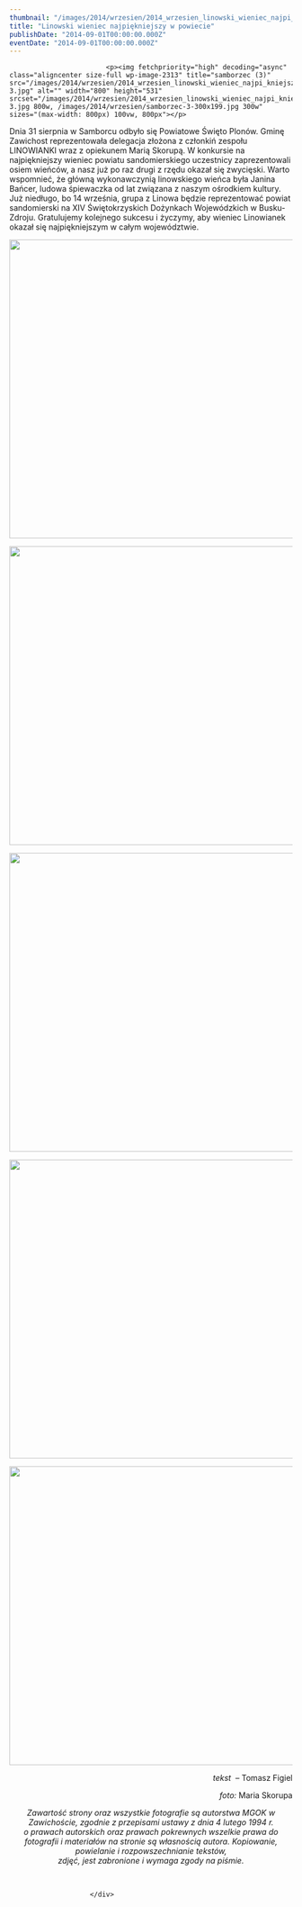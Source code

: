```yaml
---
thumbnail: "/images/2014/wrzesien/2014_wrzesien_linowski_wieniec_najpi_kniejszy_w_powiecie_2014_09_linowski_wieniec_najpi_kniejszy_w_powiecie_samborzec-3.jpg"
title: "Linowski wieniec najpiękniejszy w powiecie"
publishDate: "2014-09-01T00:00:00.000Z"
eventDate: "2014-09-01T00:00:00.000Z"
---
```


<div class="entry-content">
							
							<p><img fetchpriority="high" decoding="async" class="aligncenter size-full wp-image-2313" title="samborzec (3)" src="/images/2014/wrzesien/2014_wrzesien_linowski_wieniec_najpi_kniejszy_w_powiecie_2014_09_linowski_wieniec_najpi_kniejszy_w_powiecie_samborzec-3.jpg" alt="" width="800" height="531" srcset="/images/2014/wrzesien/2014_wrzesien_linowski_wieniec_najpi_kniejszy_w_powiecie_2014_09_linowski_wieniec_najpi_kniejszy_w_powiecie_samborzec-3.jpg 800w, /images/2014/wrzesien/samborzec-3-300x199.jpg 300w" sizes="(max-width: 800px) 100vw, 800px"></p>
<p>Dnia 31 sierpnia w Samborcu odbyło się Powiatowe Święto Plonów. Gminę Zawichost reprezentowała delegacja złożona z członkiń zespołu LINOWIANKI wraz z opiekunem Marią Skorupą. W konkursie na najpiękniejszy wieniec powiatu sandomierskiego uczestnicy zaprezentowali osiem wieńców, a nasz już po raz drugi z rzędu okazał się zwycięski. Warto wspomnieć, że główną wykonawczynią linowskiego wieńca była Janina Bańcer, ludowa śpiewaczka od lat związana z naszym ośrodkiem kultury. Już niedługo, bo 14 września, grupa z Linowa będzie reprezentować powiat sandomierski na XIV Świętokrzyskich Dożynkach Wojewódzkich w Busku-Zdroju. Gratulujemy kolejnego sukcesu i życzymy, aby wieniec Linowianek okazał się najpiękniejszym w całym województwie.</p>
<p><img decoding="async" class="aligncenter size-full wp-image-2312" title="samborzec (2)" src="/images/2014/wrzesien/2014_wrzesien_linowski_wieniec_najpi_kniejszy_w_powiecie_2014_09_linowski_wieniec_najpi_kniejszy_w_powiecie_samborzec-2.jpg" alt="" width="800" height="531" srcset="/images/2014/wrzesien/2014_wrzesien_linowski_wieniec_najpi_kniejszy_w_powiecie_2014_09_linowski_wieniec_najpi_kniejszy_w_powiecie_samborzec-2.jpg 800w, /images/2014/wrzesien/samborzec-2-300x199.jpg 300w" sizes="(max-width: 800px) 100vw, 800px"></p>
<p><img decoding="async" class="aligncenter size-full wp-image-2311" title="samborzec (1)" src="/images/2014/wrzesien/2014_wrzesien_linowski_wieniec_najpi_kniejszy_w_powiecie_2014_09_linowski_wieniec_najpi_kniejszy_w_powiecie_samborzec-1.jpg" alt="" width="800" height="531" srcset="/images/2014/wrzesien/2014_wrzesien_linowski_wieniec_najpi_kniejszy_w_powiecie_2014_09_linowski_wieniec_najpi_kniejszy_w_powiecie_samborzec-1.jpg 800w, /images/2014/wrzesien/samborzec-1-300x199.jpg 300w" sizes="(max-width: 800px) 100vw, 800px"></p>
<p><img loading="lazy" decoding="async" class="aligncenter size-full wp-image-2314" title="samborzec (4)" src="/images/2014/wrzesien/2014_wrzesien_linowski_wieniec_najpi_kniejszy_w_powiecie_2014_09_linowski_wieniec_najpi_kniejszy_w_powiecie_samborzec-4.jpg" alt="" width="800" height="531" srcset="/images/2014/wrzesien/2014_wrzesien_linowski_wieniec_najpi_kniejszy_w_powiecie_2014_09_linowski_wieniec_najpi_kniejszy_w_powiecie_samborzec-4.jpg 800w, /images/2014/wrzesien/samborzec-4-300x199.jpg 300w" sizes="(max-width: 800px) 100vw, 800px"></p>
<p><img loading="lazy" decoding="async" class="aligncenter size-full wp-image-2315" title="samborzec (5)" src="/images/2014/wrzesien/2014_wrzesien_linowski_wieniec_najpi_kniejszy_w_powiecie_2014_09_linowski_wieniec_najpi_kniejszy_w_powiecie_samborzec-5.jpg" alt="" width="800" height="531" srcset="/images/2014/wrzesien/2014_wrzesien_linowski_wieniec_najpi_kniejszy_w_powiecie_2014_09_linowski_wieniec_najpi_kniejszy_w_powiecie_samborzec-5.jpg 800w, /images/2014/wrzesien/samborzec-5-300x199.jpg 300w" sizes="(max-width: 800px) 100vw, 800px"></p>
<p><img loading="lazy" decoding="async" class="aligncenter size-full wp-image-2316" title="samborzec (6)" src="/images/2014/wrzesien/2014_wrzesien_linowski_wieniec_najpi_kniejszy_w_powiecie_2014_09_linowski_wieniec_najpi_kniejszy_w_powiecie_samborzec-6.jpg" alt="" width="800" height="531" srcset="/images/2014/wrzesien/2014_wrzesien_linowski_wieniec_najpi_kniejszy_w_powiecie_2014_09_linowski_wieniec_najpi_kniejszy_w_powiecie_samborzec-6.jpg 800w, /images/2014/wrzesien/samborzec-6-300x199.jpg 300w" sizes="(max-width: 800px) 100vw, 800px"></p>
<p style="text-align: right;"><em>tekst &nbsp;– </em>Tomasz Figiel</p>
<p style="text-align: right;"><em>foto:</em> Maria Skorupa<em><br>
</em></p>
<p style="text-align: center;"><em>Zawartość strony oraz wszystkie fotografie są autorstwa MGOK w Zawichoście, zgodnie z przepisami ustawy z dnia 4 lutego 1994 r.<br>
o prawach autorskich oraz prawach pokrewnych wszelkie prawa do fotografii i materiałów na stronie są własnością autora. Kopiowanie, powielanie i rozpowszechnianie tekstów,<br>
zdjęć, jest zabronione i wymaga zgody na piśmie.</em></p>
<p>&nbsp;</p>
						
						</div>
